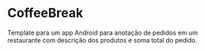 # CoffeeBreak
Template para um app Android para anotação de pedidos em um restaurante com descrição dos produtos e soma total do pedido.
